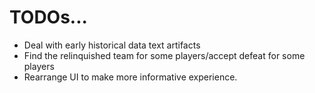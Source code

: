 # TODOs...

- Deal with early historical data text artifacts
- Find the relinquished team for some players/accept defeat for some players
- Rearrange UI to make more informative experience.